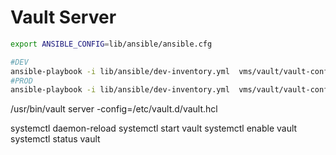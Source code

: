 # Vault Server

```bash
export ANSIBLE_CONFIG=lib/ansible/ansible.cfg

#DEV
ansible-playbook -i lib/ansible/dev-inventory.yml  vms/vault/vault-config-ans.yml --extra-vars "vars_file=dev_vars.yml"
#PROD
ansible-playbook -i lib/ansible/dev-inventory.yml  vms/vault/vault-config-ans.yml --extra-vars "vars_file=prod_vars.yml"
```



/usr/bin/vault server -config=/etc/vault.d/vault.hcl

systemctl daemon-reload
systemctl start vault
systemctl enable vault
systemctl status vault